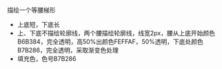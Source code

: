 描绘一个等腰梯形
- 上底短，下底长
- 上、下底不描绘轮廓线，两个腰描绘轮廓线，线宽2px，腰从上底开始颜色B6B384，完全透明，高50%出颜色FEFFAF，50%透明，下底处颜色B7B286，完全透明，采取渐变色处理
- 填充色，色号B7B286